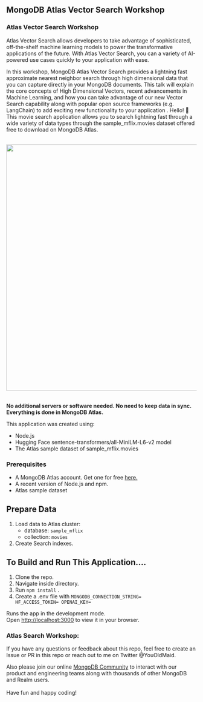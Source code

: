 ## MongoDB Atlas Vector Search Workshop

<h3>Atlas Vector Search Workshop
</h3>
Atlas Vector Search allows developers to take advantage of sophisticated, off-the-shelf machine learning models to power the transformative applications of the future. With Atlas Vector Search, you can a variety of AI-powered use cases quickly to your application with ease.

In this workshop, MongoDB Atlas Vector Search provides a lightning fast approximate nearest neighbor search through high dimensional data that you can capture directly in your MongoDB documents. This talk will explain the core concepts of High Dimensional Vectors, recent advancements in Machine Learning, and how you can take advantage of our new Vector Search capability along with popular open source frameworks (e.g. LangChain) to add exciting new functionality to your application .
Hello! 👋 This movie search application allows you to search lightning fast through a wide variety of data types through the sample_mflix.movies dataset offered free to download on MongoDB Atlas.

<br/>
<div align="center">
<img src="Mflix.png" width="650"  />
</div>
<br/>

**No additional servers or software needed. No need to keep data in sync. Everything is done in MongoDB Atlas.**

<p>This application was created using:</p>

- Node.js
- Hugging Face sentence-transformers/all-MiniLM-L6-v2 model
- The Atlas sample dataset of sample_mflix.movies

<h3>Prerequisites</h3>

- A MongoDB Atlas account. Get one for free <a href="https://www.mongodb.com/cloud/atlas">here.</a>
- A recent version of Node.js and npm.
- Atlas sample dataset

<h2>Prepare Data</h2>

<ol>
<li> Load data to Atlas cluster:
<ul>
<li>database: <code>sample_mflix</code></li>
<li>collection: <code>movies</code></li>
</ul>
</li>

<li> Create Search indexes.</li>
</ol>

<h2>To Build and Run This Application....</h2>

1. Clone the repo.
2. Navigate inside directory.
3. Run <code>npm install</code> .
4. Create a .env file with <code>MONGODB_CONNECTION_STRING=
   HF_ACCESS_TOKEN=
   OPENAI_KEY=</code>

Runs the app in the development mode.\
Open [http://localhost:3000](http://localhost:3000) to view it in your browser.

### Atlas Search Workshop:

If you have any questions or feedback about this repo, feel free to create an Issue or PR in this repo or reach out to me on Twitter @YouOldMaid.

Also please join our online <a href="https://developer.mongodb.com/community/forums/">MongoDB Community</a> to interact with our product and engineering teams along with thousands of other MongoDB and Realm users. <br/><br/>Have fun and happy coding!
